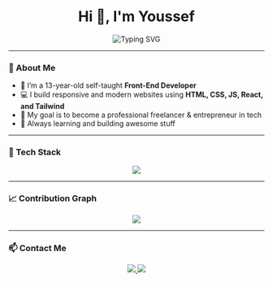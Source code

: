 <div align="center">

  <h1>Hi 👋, I'm Youssef</h1>

  <img src="https://readme-typing-svg.herokuapp.com?font=Fira+Code&size=24&pause=1000&color=00C2FF&center=true&vCenter=true&width=500&lines=Front-End+Developer;React+Lover;Learning+Every+Day+🚀" alt="Typing SVG" />

</div>

---

### 💫 About Me
- 👦 I’m a 13-year-old self-taught **Front-End Developer**
- 💻 I build responsive and modern websites using **HTML, CSS, JS, React, and Tailwind**
- 🎯 My goal is to become a professional freelancer & entrepreneur in tech
- 🌱 Always learning and building awesome stuff

---

### 🚀 Tech Stack

<p align="center">
  <img src="https://skillicons.dev/icons?i=html,css,js,tailwind,bootstrap,react,git,github,vscode" />
</p>

---

### 📈 Contribution Graph

<p align="center">
  <img src="https://github-readme-activity-graph.vercel.app/graph?username=Youssef1234&theme=tokyo-night&area=true" />
</p>

---

### 📫 Contact Me

<p align="center">
  <a href="mailto:youssef@email.com">
    <img src="https://img.shields.io/badge/Gmail-D14836?style=for-the-badge&logo=gmail&logoColor=white" />
  </a>
  <a href="https://www.linkedin.com/in/youssef-linkedin/">
    <img src="https://img.shields.io/badge/LinkedIn-0077B5?style=for-the-badge&logo=linkedin&logoColor=white" />
  </a>
</p>
